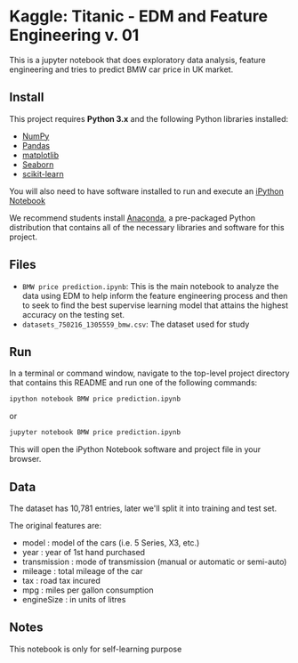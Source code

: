# Kaggle: Titanic - EDM and Feature Engineering v. 01
This is a jupyter notebook that does exploratory data analysis, feature engineering and tries to predict BMW car price in UK market.
## Install
This project requires **Python 3.x** and the following Python libraries installed:

- [NumPy](http://www.numpy.org/)
- [Pandas](http://pandas.pydata.org)
- [matplotlib](http://matplotlib.org/)
- [Seaborn](https://seaborn.pydata.org/)
- [scikit-learn](http://scikit-learn.org/stable/)

You will also need to have software installed to run and execute an [iPython Notebook](http://ipython.org/notebook.html)

We recommend students install [Anaconda](https://www.continuum.io/downloads), a pre-packaged Python distribution that contains all of the necessary libraries and software for this project.

## Files
- `BMW price prediction.ipynb`: This is the main notebook to analyze the data using EDM to help inform the feature engineering process and then to seek to find the best supervise learning model that attains the highest accuracy on the testing set.
- `datasets_750216_1305559_bmw.csv`: The dataset used for study


## Run

In a terminal or command window, navigate to the top-level project directory that contains this README and run one of the following commands:

```bash
ipython notebook BMW price prediction.ipynb
```  
or
```bash
jupyter notebook BMW price prediction.ipynb
```

This will open the iPython Notebook software and project file in your browser.

## Data

The dataset has 10,781 entries, later we'll split it into training and test set.

The original features are:
- model : model of the cars (i.e. 5 Series, X3, etc.)
- year : year of 1st hand purchased
- transmission : mode of transmission (manual or automatic or semi-auto)
- mileage : total mileage of the car
- tax : road tax incured
- mpg : miles per gallon consumption
- engineSize : in units of litres

## Notes
This notebook is only for self-learning purpose
